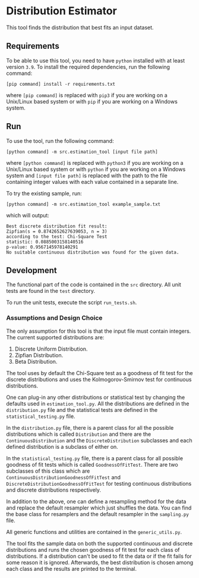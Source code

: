 # Distribution Estimator

This tool finds the distribution that best fits an input dataset.

## Requirements

To be able to use this tool, you need to have `python` installed with at least version `3.9`.
To install the required dependencies, run the following command:

```
[pip command] install -r requirements.txt
```

where `[pip command]` is replaced with `pip3` if you are working on a Unix/Linux based system or with `pip` if you are working on a Windows system.

## Run

To use the tool, run the following command:

```
[python command] -m src.estimation_tool [input file path]
```

where `[python command]` is replaced with `python3` if you are working on a Unix/Linux based system or with `python` if you are working on a Windows system and `[input file path]` is replaced with the path to the file containing integer values with each value contained in a separate line.

To try the existing sample, run:
```use
[python command] -m src.estimation_tool example_sample.txt
```

which will output:
```
Best discrete distribution fit result:
Zipfian(s = 0.8742652627639053, n = 3)
according to the test: Chi-Square Test
statistic: 0.0885003158140516
p-value: 0.9567145978140291
No suitable continuous distribution was found for the given data.
```

## Development

The functional part of the code is contained in the `src` directory. All unit tests are found in the `test` directory. 

To run the unit tests, execute the script `run_tests.sh`.

### Assumptions and Design Choice

The only assumption for this tool is that the input file must contain integers. The current supported distributions are:
1. Discrete Uniform Distribution.
2. Zipfian Distribution.
3. Beta Distribution.

The tool uses by default the Chi-Square test as a goodness of fit test for the discrete distributions and uses the Kolmogorov-Smirnov test for continuous distributions. 

One can plug-in any other distributions or statistical test by changing the defaults used in `estimation_tool.py`. All the distributions are defined in the `distribution.py` file and the statistical tests are defined in the `statistical_testing.py` file.

In the `distribution.py` file, there is a parent class for all the possible distributions which is called `Distribution` and there are the `ContinuousDistribution` and the `DiscreteDistribution` subclasses and each defined distribution is a subclass of either on.

In the `statistical_testing.py` file, there is a parent class for all possible goodness of fit tests which is called `GoodnessOfFitTest`. There are two subclasses of this class which are `ContinuousDistributionGoodnessOfFitTest` and `DiscreteDistributionGoodnessOfFitTest` for testing continuous distributions and discrete distributions respectively.

In addition to the above, one can define a resampling method for the data and replace the default resampler which just shuffles the data. You can find the base class for resamplers and the default resampler in the `sampling.py` file.

All generic functions and utilities are contained in the `generic_utils.py`.

The tool fits the sample data on both the supported continuous and discrete distributions and runs the chosen goodness of fit test for each class of distributions. If a distribution can't be used to fit the data or if the fit fails for some reason it is ignored. Afterwards, the best distribution is chosen among each class and the results are printed to the terminal.
